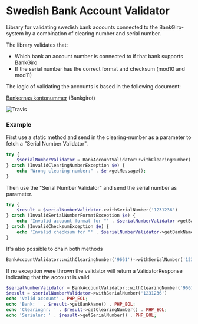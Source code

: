 # Swedish Bank Account Validator

Library for validating swedish bank accounts connected to the BankGiro-system by a combination of clearing number
and serial number.

The library validates that:
* Which bank an account number is connected to if that bank supports BankGiro
* If the serial number has the correct format and checksum (mod10 and mod11)

The logic of validating the accounts is based in the following document:

[Bankernas kontonummer](https://www.bankgirot.se/globalassets/dokument/anvandarmanualer/bankernaskontonummeruppbyggnad_anvandarmanual_sv.pdf) (Bankgirot)

![Travis](https://travis-ci.org/olanorlander/swedish-bank-account-validator.svg)

### Example
First use a static method and send in the clearing-number as a parameter to fetch a "Serial Number Validator".
```php
try {
    $serialNumberValidator = BankAccountValidator::withClearingNumber('9661');
} catch (InvalidClearingNumberException $e) {
    echo "Wrong clearing-number:" . $e->getMessage();
}
```

Then use the "Serial Number Validator" and send the serial number as parameter.
```php
try {
    $result = $serialNumberValidator->withSerialNumber('1231236')
} catch (InvalidSerialNumberFormatException $e) {
    echo 'Invalid account format for "' . $serialNumberValidator->getBankName() . '": ' . $e->getMessage();
} catch (InvalidChecksumException $e) {
    echo 'Invalid checksum for "' . $serialNumberValidator->getBankName() . '": ' . $e->getMessage();
}
```

It's also possible to chain both methods
```php
BankAccountValidator::withClearingNumber('9661')->withSerialNumber('1231236');
```

If no exception were thrown the validator will return a ValidatorResponse indicating that the account is valid
```php
$serialNumberValidator = BankAccountValidator::withClearingNumber('9661');
$result = $serialNumberValidator->withSerialNumber('1231236')
echo 'Valid account' . PHP_EOL;
echo 'Bank: ' . $result->getBankName() . PHP_EOL;
echo 'Clearingnr: ' . $result->getClearingNumber() . PHP_EOL;
echo 'Serialnr: ' . $result->getSerialNumber() . PHP_EOL;
```

